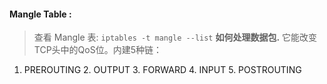 #### Mangle Table :  
> 查看 Mangle 表:  `iptables -t mangle --list`
**如何处理数据包.** 它能改变TCP头中的QoS位。内建5种链：

1. PREROUTING
	2. OUTPUT
		3. FORWARD
		4. INPUT
		5. POSTROUTING
